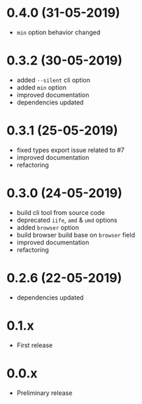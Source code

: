 # 0.4.0 (31-05-2019)

* `min` option behavior changed

# 0.3.2 (30-05-2019)

* added `--silent` cli option
* added `min` option
* improved documentation
* dependencies updated

# 0.3.1 (25-05-2019)

* fixed types export issue related to #7
* improved documentation
* refactoring

# 0.3.0 (24-05-2019)

* build cli tool from source code
* deprecated `iife`, `amd` & `umd` options
* added `browser` option
* build browser build base on `browser` field
* improved documentation
* refactoring

# 0.2.6 (22-05-2019)

* dependencies updated

# 0.1.x

* First release

# 0.0.x

* Preliminary release
